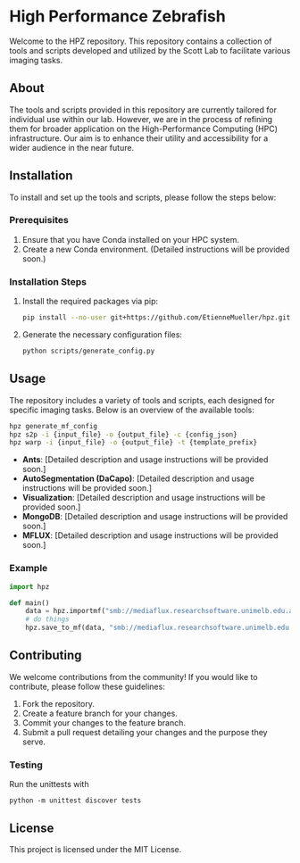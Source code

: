# High Performance Zebrafish

Welcome to the HPZ repository. This repository contains a collection of tools and scripts developed and utilized by the Scott Lab to facilitate various imaging tasks.

## About

The tools and scripts provided in this repository are currently tailored for individual use within our lab. However, we are in the process of refining them for broader application on the High-Performance Computing (HPC) infrastructure. Our aim is to enhance their utility and accessibility for a wider audience in the near future.

## Installation

To install and set up the tools and scripts, please follow the steps below:

### Prerequisites

1. Ensure that you have Conda installed on your HPC system.
2. Create a new Conda environment. (Detailed instructions will be provided soon.)

### Installation Steps

1. Install the required packages via pip:

    ```bash
    pip install --no-user git+https://github.com/EtienneMueller/hpz.git
    ```

2. Generate the necessary configuration files:

    ```bash
    python scripts/generate_config.py
    ```

## Usage

The repository includes a variety of tools and scripts, each designed for specific imaging tasks. Below is an overview of the available tools:

```bash
hpz generate_mf_config
hpz s2p -i {input_file} -o {output_file} -c {config_json}
hpz warp -i {input_file} -o {output_file} -t {template_prefix}
```

- **Ants**: [Detailed description and usage instructions will be provided soon.]
- **AutoSegmentation (DaCapo)**: [Detailed description and usage instructions will be provided soon.]
- **Visualization**: [Detailed description and usage instructions will be provided soon.]
- **MongoDB**: [Detailed description and usage instructions will be provided soon.]
- **MFLUX**: [Detailed description and usage instructions will be provided soon.]

### Example

```python
import hpz

def main()
    data = hpz.importmf("smb://mediaflux.researchsoftware.unimelb.edu.au/proj-5160_scott_lab-1128.4.503/2023_MUELLER_7C/ops.npy")
    # do things
    hpz.save_to_mf(data, "smb://mediaflux.researchsoftware.unimelb.edu.au/proj-5160_scott_lab-1128.4.503/2023_MUELLER_7C/ops_NEW.npy")
```

## Contributing

We welcome contributions from the community! If you would like to contribute, please follow these guidelines:

1. Fork the repository.
2. Create a feature branch for your changes.
3. Commit your changes to the feature branch.
4. Submit a pull request detailing your changes and the purpose they serve.

### Testing

Run the unittests with

```
python -m unittest discover tests
```

## License

This project is licensed under the MIT License.
